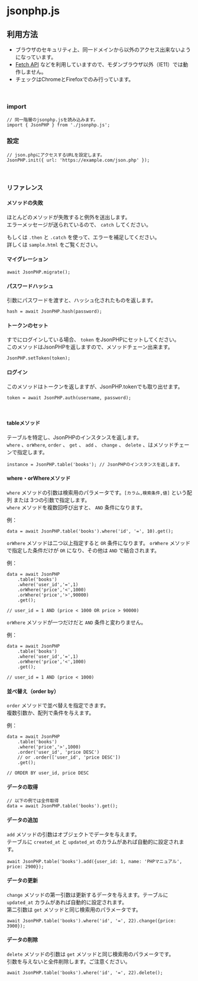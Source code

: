 # jsonphp.js

## 利用方法

- ブラウザのセキュリティ上、同一ドメインから以外のアクセス出来ないようになっています。
- [Fetch API](https://developer.mozilla.org/ja/docs/Web/API/Fetch_API) などを利用していますので、モダンブラウザ以外（IE11）では動作しません。
- チェックはChromeとFirefoxでのみ行っています。

&nbsp;

### import

```
// 同一階層のjsonphp.jsを読み込みます。
import { JsonPHP } from './jsonphp.js';
```

### 設定

```
// json.phpにアクセスするURLを設定します。
JsonPHP.init({ url: 'https://example.com/json.php' });
```

&nbsp;

### リファレンス

#### メソッドの失敗

ほとんどのメソッドが失敗すると例外を送出します。  
エラーメッセージが送られているので、 `catch` してください。

もしくは `.then` と `.catch` を使って、エラーを補足してください。  
詳しくは `sample.html` をご覧ください。

#### マイグレーション

```
await JsonPHP.migrate();
```

#### パスワードハッシュ

引数にパスワードを渡すと、ハッシュ化されたものを返します。

```
hash = await JsonPHP.hash(password);
```

#### トークンのセット

すでにログインしている場合、 `token` をJsonPHPにセットしてください。  
このメソッドはJsonPHPを返しますので、メソッドチェーン出来ます。

```
JsonPHP.setToken(token);
```

#### ログイン

このメソッドはトークンを返しますが、JsonPHP.tokenでも取り出せます。

```
token = await JsonPHP.auth(username, password);
```

&nbsp;

#### tableメソッド

テーブルを特定し、JsonPHPのインスタンスを返します。  
`where` 、`orWhere`, `order` 、 `get` 、 `add` 、 `change` 、 `delete` 、はメソッドチェーンで指定します。

```
instance = JsonPHP.table('books'); // JsonPHPのインスタンスを返します。
```

#### where・orWhereメソッド

`where` メソッドの引数は検索用のパラメータです。`[カラム,検索条件,値]` という配列 または 3つの引数で指定します。  
`where` メソッドを複数回呼び出すと、 `AND` 条件になります。

例：

```
data = await JsonPHP.table('books').where('id', '=', 10).get();
```

`orWhere` メソッドは二つ以上指定すると `OR` 条件になります。 `orWhere` メソッドで指定した条件だけが `OR` になり、その他は `AND` で結合されます。

例：

```
data = await JsonPHP
    .table('books')
    .where('user_id','=',1)
    .orWhere('price','<',1000)
    .orWhere('price','>',90000)
    .get();

// user_id = 1 AND (price < 1000 OR price > 90000)
```

`orWhere` メソッドが一つだけだと `AND` 条件と変わりません。

例：

```
data = await JsonPHP
    .table('books')
    .where('user_id','=',1)
    .orWhere('price','<',1000)
    .get();

// user_id = 1 AND (price < 1000)
```

#### 並べ替え（order by）

`order` メソッドで並べ替えを指定できます。  
複数引数か、配列で条件を与えます。

例：

```
data = await JsonPHP
    .table('books')
    .where('price','>',1000)
    .order('user_id', 'price DESC')
    // or .order(['user_id', 'price DESC'])
    .get();

// ORDER BY user_id, price DESC
```

#### データの取得

```
// 以下の例では全件取得
data = await JsonPHP.table('books').get();
```

#### データの追加

`add` メソッドの引数はオブジェクトでデータを与えます。  
 テーブルに `created_at` と `updated_at` のカラムがあれば自動的に設定されます。

```
await JsonPHP.table('books').add({user_id: 1, name: 'PHPマニュアル', price: 2900});
```

#### データの更新

`change` メソッドの第一引数は更新するデータを与えます。テーブルに `updated_at` カラムがあれば自動的に設定されます。  
第二引数は `get` メソッドと同じ検索用のパラメータです。

```
await JsonPHP.table('books').where('id', '=', 22).change({price: 3900});
```

#### データの削除

`delete` メソッドの引数は `get` メソッドと同じ検索用のパラメータです。  
引数を与えないと全件削除します。ご注意ください。

```
await JsonPHP.table('books').where('id', '=', 22).delete();
```
